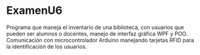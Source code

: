 # ExamenU6
Programa que maneja el inventario de una biblioteca, con usuarios que pueden ser alumnos o docentes, manejo de interfaz gráfica WPF y POO. Comunicación con microcontrolador Arduino manejando tarjetas RFID para la identificación de los usuarios.

